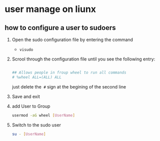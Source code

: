 # user manage on liunx 




## how to configure a user to sudoers 

1. Open the sudo configuration file by entering the command 
    - `visudo`

2. Scrool through the configuration file until you see the following entry:
    ```bash

    ## Allows people in froup wheel to run all commands 
    # %wheel ALL=(ALL) ALL

    ```
    just delete the` #` sign at the begining of the second line 

3. Save and exit 

4. add User to Group 

    ```bash
    usermod -aG wheel [UserName]
    ```

5. Switch to the sudo user 
    ```bash
    su - [UserName]
    ```
